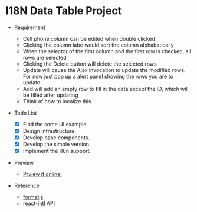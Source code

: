 I18N Data Table Project
====

- Requirement
  - Cell phone column can be edited when double clicked
  - Clicking the column labe would sort the column alphabatically
  - When the selector of the first column and the first row is checked, all rows are selected
  - Clicking the Delete button will delete the selected rows
  - Update will cause the Ajax invocation to update the modified rows.  For now just pop up a alert panel showing the rows you are to update
  - Add will add an empty row to fill in the data except the ID, which will be filled after updating
  - Think of how to localize this

- Todo List
  - [x] Find the some UI example.
  - [x] Design infrastructure.
  - [x] Develop base components.
  - [x] Develop the simple version.
  - [x] Implement the i18n support.

- Preview
  - [Prview it online.](https://datatable-i18n-2-966jv0xxd.now.sh/)

- Reference
  - [formatjs](https://github.com/formatjs/formatjs)
  - [react-intl API](https://formatjs.io/docs/react-intl/components)
